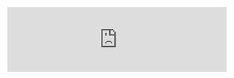 <iframe width="100%" src="https://www.youtube.com/embed/dQw4w9WgXcQ?autoplay=1" frameborder="0" allow="accelerometer; autoplay; encrypted-media; gyroscope; picture-in-picture" allowfullscreen></iframe>
